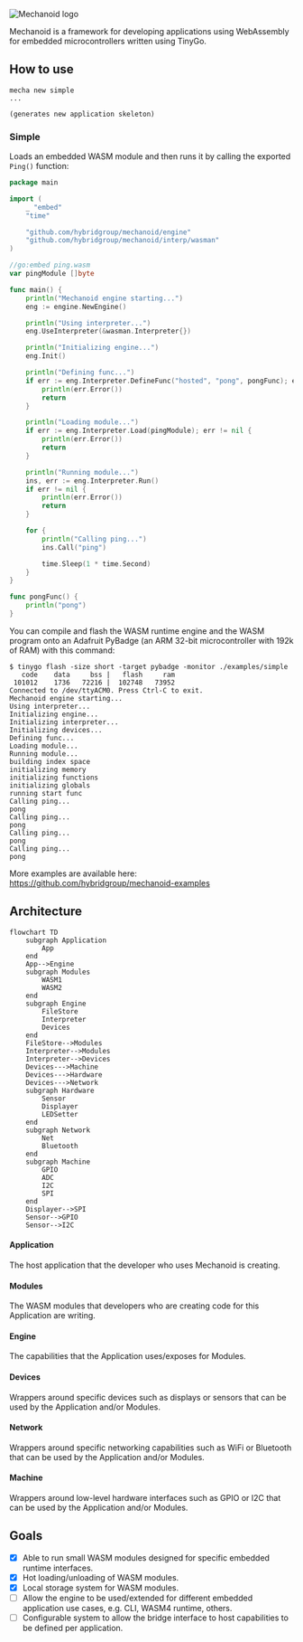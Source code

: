 ![Mechanoid logo](https://mechanoid.io/images/logo-black.png)

Mechanoid is a framework for developing applications using WebAssembly for embedded microcontrollers written using TinyGo.

## How to use

```
mecha new simple
...

(generates new application skeleton)

```

### Simple

Loads an embedded WASM module and then runs it by calling the exported `Ping()` function:

```go
package main

import (
	_ "embed"
	"time"

	"github.com/hybridgroup/mechanoid/engine"
	"github.com/hybridgroup/mechanoid/interp/wasman"
)

//go:embed ping.wasm
var pingModule []byte

func main() {
	println("Mechanoid engine starting...")
	eng := engine.NewEngine()

	println("Using interpreter...")
	eng.UseInterpreter(&wasman.Interpreter{})

	println("Initializing engine...")
	eng.Init()

	println("Defining func...")
	if err := eng.Interpreter.DefineFunc("hosted", "pong", pongFunc); err != nil {
		println(err.Error())
		return
	}

	println("Loading module...")
	if err := eng.Interpreter.Load(pingModule); err != nil {
		println(err.Error())
		return
	}

	println("Running module...")
	ins, err := eng.Interpreter.Run()
	if err != nil {
		println(err.Error())
		return
	}

	for {
		println("Calling ping...")
		ins.Call("ping")

		time.Sleep(1 * time.Second)
	}
}

func pongFunc() {
	println("pong")
}
```

You can compile and flash the WASM runtime engine and the WASM program onto an Adafruit PyBadge (an ARM 32-bit microcontroller with 192k of RAM) with this command:

```
$ tinygo flash -size short -target pybadge -monitor ./examples/simple
   code    data     bss |   flash     ram
 101012    1736   72216 |  102748   73952
Connected to /dev/ttyACM0. Press Ctrl-C to exit.
Mechanoid engine starting...
Using interpreter...
Initializing engine...
Initializing interpreter...
Initializing devices...
Defining func...
Loading module...
Running module...
building index space
initializing memory
initializing functions
initializing globals
running start func
Calling ping...
pong
Calling ping...
pong
Calling ping...
pong
Calling ping...
pong
```

More examples are available here:
https://github.com/hybridgroup/mechanoid-examples

## Architecture

```mermaid
flowchart TD
    subgraph Application
        App
    end
    App-->Engine
    subgraph Modules
        WASM1
        WASM2
    end
    subgraph Engine
        FileStore
        Interpreter
        Devices
    end
    FileStore-->Modules
    Interpreter-->Modules
    Interpreter-->Devices
    Devices--->Machine
    Devices--->Hardware
    Devices--->Network
    subgraph Hardware
        Sensor
        Displayer
        LEDSetter
    end
    subgraph Network
        Net
        Bluetooth
    end
    subgraph Machine
        GPIO
        ADC
        I2C
        SPI
    end
    Displayer-->SPI
    Sensor-->GPIO
    Sensor-->I2C
```

#### Application

The host application that the developer who uses Mechanoid is creating.

#### Modules

The WASM modules that developers who are creating code for this Application are writing.

#### Engine

The capabilities that the Application uses/exposes for Modules.

#### Devices

Wrappers around specific devices such as displays or sensors that can be used by the Application and/or Modules.

#### Network

Wrappers around specific networking capabilities such as WiFi or Bluetooth that can be used by the Application and/or Modules.

#### Machine

Wrappers around low-level hardware interfaces such as GPIO or I2C that can be used by the Application and/or Modules.

## Goals

- [X] Able to run small WASM modules designed for specific embedded runtime interfaces.
- [X] Hot loading/unloading of WASM modules.
- [X] Local storage system for WASM modules.
- [ ] Allow the engine to be used/extended for different embedded application use cases, e.g. CLI, WASM4 runtime, others.
- [ ] Configurable system to allow the bridge interface to host capabilities to be defined per application.
